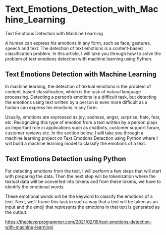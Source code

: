 # Text_Emotions_Detection_with_Machine_Learning
Text Emotions Detection with Machine Learning


A human can express his emotions in any form, such as face, gestures, speech and text. The detection of text emotions is a content-based classification problem. In this article, I will take you through how to solve the problem of text emotions detection with machine learning using Python.

## Text Emotions Detection with Machine Learning

In machine learning, the detection of textual emotions is the problem of content-based classification, which is the task of natural language processing. Detecting a person’s emotions is a difficult task, but detecting the emotions using text written by a person is even more difficult as a human can express his emotions in any form.

Usually, emotions are expressed as joy, sadness, anger, surprise, hate, fear, etc. Recognizing this type of emotion from a text written by a person plays an important role in applications such as chatbots, customer support forum, customer reviews etc. In the section below, I will take you through a machine learning project on Text Emotions Detection using Python where I will build a machine learning model to classify the emotions of a text.

## Text Emotions Detection using Python
For detecting emotions from the text, I will perform a few steps that will start with preparing the data. Then the next step will be tokenization where the textual data will be converted into tokens and from these tokens, we have to identify the emotional words.

These emotional words will be the keyword to classify the emotions of a text. Next, we’ll frame this task in such a way that a text will be taken as an input and the emoji that represents the emotions in that text is generated as the output.

https://thecleverprogrammer.com/2021/02/19/text-emotions-detection-with-machine-learning/